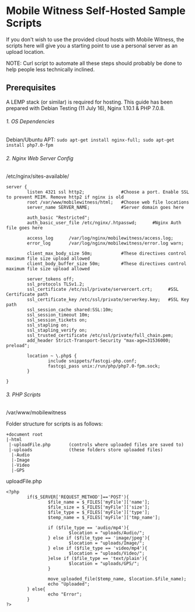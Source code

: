# Mobile Witness Self-Hosted Sample Scripts

If you don't wish to use the provided cloud hosts with Mobile Witness, the scripts here will give you a starting point to use a personal server as an upload location.

NOTE: Curl script to automate all these steps should probably be done to help people less technically inclined.

## Prerequisites

A LEMP stack (or similar) is required for hosting. This guide has been prepared with Debian Testing (11 July 16), Nginx 1.10.1 & PHP 7.0.8.

###### 1. OS Dependencies
Debian/Ubuntu APT: `sudo apt-get install nginx-full; sudo apt-get install php7.0-fpm`

###### 2. Nginx Web Server Config
/etc/nginx/sites-available/

```
server {
        listen 4321 ssl http2;              #Choose a port. Enable SSL to prevent MIIM. Remove http2 if nginx is old
        root /var/www/mobilewitness/html;   #Choose web file locations
        server_name SERVER_NAME;            #Server domain goes here
        
        auth_basic "Restricted";
        auth_basic_user_file /etc/nginx/.htpasswd;      #Nginx Auth file goes here
        
        access_log      /var/log/nginx/mobilewitness/access.log;
        error_log       /var/log/nginx/mobilewitness/error.log warn;

        client_max_body_size 50m;           #These directives control maximum file size upload allowed
        client_body_buffer_size 50m;        #These directives control maximum file size upload allowed

        server_tokens off;
        ssl_protocols TLSv1.2;
        ssl_certificate /etc/ssl/private/servercert.crt;      #SSL Certificate path
        ssl_certificate_key /etc/ssl/private/serverkey.key;   #SSL Key path
        ssl_session_cache shared:SSL:10m;
        ssl_session_timeout 10m;
        ssl_session_tickets on;
        ssl_stapling on;
        ssl_stapling_verify on;
        ssl_trusted_certificate /etc/ssl/private/full_chain.pem;
        add_header Strict-Transport-Security "max-age=31536000; preload";

        location ~ \.php$ {
                include snippets/fastcgi-php.conf;
                fastcgi_pass unix:/run/php/php7.0-fpm.sock;
        }

}
```

###### 3. PHP Scripts
/var/www/mobilewitness

Folder structure for scripts is as follows:
```
+document root
|-html
 |-uploadFile.php       (controls where uploaded files are saved to)
 |-uploads              (these folders store uploaded files)
  |-Audio
  |-Image
  |-Video
  |-GPS
```

uploadFile.php
```
<?php
        if($_SERVER['REQUEST_METHOD']=='POST'){
                $file_name = $_FILES['myFile']['name'];
                $file_size = $_FILES['myFile']['size'];
                $file_type = $_FILES['myFile']['type'];
                $temp_name = $_FILES['myFile']['tmp_name'];

                if ($file_type == 'audio/mp4'){
                        $location = "uploads/Audio/";
                } else if ($file_type == 'image/jpeg'){
                        $location = "uploads/Image/";
                } else if ($file_type == 'video/mp4'){
                        $location = "uploads/Video/";
                }else if ($file_type == 'text/plain'){
                        $location = "uploads/GPS/";
                }

                move_uploaded_file($temp_name, $location.$file_name);
                echo "Uploaded";
        } else{
                echo "Error";
        }
?>
```
